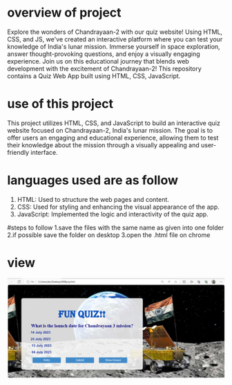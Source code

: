 # overview of project
Explore the wonders of Chandrayaan-2 with our quiz website! Using HTML, CSS, and JS, we've created an interactive platform where you can test your knowledge of India's lunar mission. Immerse yourself in space exploration, answer thought-provoking questions, and enjoy a visually engaging experience. Join us on this educational journey that blends web development with the excitement of Chandrayaan-2!
This repository contains a Quiz Web App built using HTML, CSS, JavaScript. 

# use of this project
This project utilizes HTML, CSS, and JavaScript to build an interactive quiz website focused on Chandrayaan-2, India's lunar mission. The goal is to offer users an engaging and educational experience, allowing them to test their knowledge about the mission through a visually appealing and user-friendly interface.


# languages used are as follow
1. HTML: Used to structure the web pages and content.
2. CSS: Used for styling and enhancing the visual appearance of the app.
3. JavaScript: Implemented the logic and interactivity of the quiz app.

#steps to follow 
1.save the files with the same name as given into one folder
2.if possible save the folder on desktop
3.open the .html file on chrome 




# view
![output](https://github.com/nikhil8424/Quiz-website-on-chandrayan/blob/main/quiz3.png)
